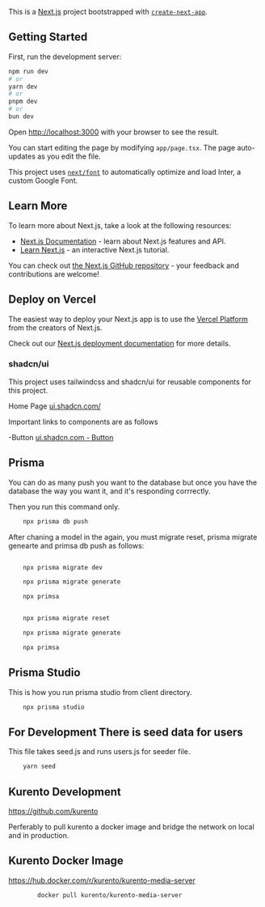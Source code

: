 This is a [Next.js](https://nextjs.org/) project bootstrapped with [`create-next-app`](https://github.com/vercel/next.js/tree/canary/packages/create-next-app).

## Getting Started

First, run the development server:

```bash
npm run dev
# or
yarn dev
# or
pnpm dev
# or
bun dev
```

Open [http://localhost:3000](http://localhost:3000) with your browser to see the result.

You can start editing the page by modifying `app/page.tsx`. The page auto-updates as you edit the file.

This project uses [`next/font`](https://nextjs.org/docs/basic-features/font-optimization) to automatically optimize and load Inter, a custom Google Font.

## Learn More

To learn more about Next.js, take a look at the following resources:

- [Next.js Documentation](https://nextjs.org/docs) - learn about Next.js features and API.
- [Learn Next.js](https://nextjs.org/learn) - an interactive Next.js tutorial.

You can check out [the Next.js GitHub repository](https://github.com/vercel/next.js/) - your feedback and contributions are welcome!

## Deploy on Vercel

The easiest way to deploy your Next.js app is to use the [Vercel Platform](https://vercel.com/new?utm_medium=default-template&filter=next.js&utm_source=create-next-app&utm_campaign=create-next-app-readme) from the creators of Next.js.

Check out our [Next.js deployment documentation](https://nextjs.org/docs/deployment) for more details.



### shadcn/ui

This project uses tailwindcss and shadcn/ui for reusable components for this project.

Home Page
    [ui.shadcn.com/](https://ui.shadcn.com/)

Important links to components are as follows

-Button
    [ui.shadcn.com - Button](https://ui.shadcn.com/docs/components/button)


## Prisma

You can do as many push you want to the database but once you have the database the way you want it, and it's responding corrrectly.

Then you run this command only.

```sh
    npx prisma db push
```

After chaning a model in the again, you must migrate reset, prisma migrate genearte and primsa db push as follows:

```sh

    npx prisma migrate dev

    npx prisma migrate generate

    npx primsa 

```
```sh

    npx prisma migrate reset

    npx prisma migrate generate

    npx primsa 

```

## Prisma Studio

This is how you run prisma studio from client directory.

```sh
    npx prisma studio
```


## For Development There is seed data for users

This file takes seed.js and runs users.js for seeder file.

```sh
    yarn seed
```


## Kurento Development

https://github.com/kurento


Perferably to pull kurento a docker image and bridge the network on local and in production.

## Kurento Docker Image

https://hub.docker.com/r/kurento/kurento-media-server

```sh
        docker pull kurento/kurento-media-server
```

